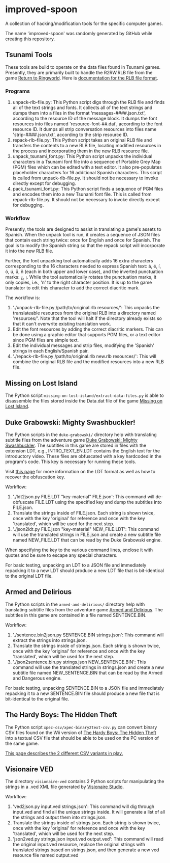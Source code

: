 # improved-spoon
A collection of hacking/modification tools for the specific computer games.

The name 'improved-spoon' was randomly generated by GitHub while creating this repository.

## Tsunami Tools
These tools are build to operate on the data files found in Tsunami games. Presently, they are primarily built to handle the R2RW.RLB file from the game [Return to Ringworld](http://www.mobygames.com/game/dos/return-to-ringworld). Here is [documentation for the RLB file format](http://wiki.xentax.com/index.php/Tsunami_RLB).

### Programs
1. unpack-rlb-file.py: This Python script digs through the RLB file and finds all of the text strings and fonts. It collects all of the text strings and dumps them into a files in the format 'messages-####.json.txt', according to the resource ID of the message block. It dumps the font resources into files named 'resource-font-##.dat', according to the font resource ID. It dumps all strip conversation resources into files name 'strip-####.json.txt', according to the strip resource ID.
2. repack-rlb-file.py: This Python script takes an original RLB file and transfers the contents to a new RLB file, locating modified resources in the process and incorporating them in the new RLB resource file.
3. unpack_tsunami_font.py: This Python script unpacks the individual characters in a Tsunami font file into a sequence of Portable Grey Map (PGM) files which can be edited with a text editor. It also pre-populates placeholder characters for 16 additional Spanish characters. This script is called from unpack-rlb-file.py. It should not be necessary to invoke directly except for debugging.
4. pack_tsunami_font.py: This Python script finds a sequence of PGM files and encodes them into a new Tsunami font file. This is called from repack-rlb-file.py. It should not be necessary to invoke directly except for debugging.

### Workflow
Presently, the tools are designed to assist in translating a game's assets to Spanish. When the unpack tool is run, it creates a sequence of JSON files that contain each string twice: once for English and once for Spanish. The goal is to modify the Spanish string so that the repack script will incorporate it into the new RLB file.

Further, the font unpacking tool automatically adds 16 extra characters corresponding to the 16 characters needed to express Spanish text: á, é, í, ó, ú, ü, ñ (each in both upper and lower case), and the inverted punctuation marks: ¿, ¡. While the tool automatically rotates the punctuation marks, it only copies, i.e., 'n' to the right character position. It is up to the game translator to edit this character to add the correct diacritic mark.

The workflow is:

1. './unpack-rlb-file.py /path/to/original.rlb resources/': This unpacks the translateable resources from the original RLB into a directory named 'resources/'. Note that the tool will halt if the directory already exists so that it can't overwrite existing translation work.
2. Edit the font resources by adding the correct diacritic markers. This can be done using a graphic editor that supports PGM files, or a text editor since PGM files are simple text.
3. Edit the individual messages and strip files, modifying the 'Spanish' strings in each English/Spanish pair.
4. './repack-rlb-file.py /path/to/original.rlb new.rlb resources/': This will combine the original RLB file and the modified resources into a new RLB file.

## Missing on Lost Island
The Python script `missing-on-lost-island/extract-data-files.py` is able to disassemble the files stored inside the Data.dat file of the game [Missing on Lost Island](http://www.mobygames.com/game/missing-on-lost-island).

## Duke Grabowski: Mighty Swashbuckler!
The Python scripts in the `duke-grabowski/` directory help with translating subtitle files from the adventure game [Duke Grabowski: Mighty Swashbuckler](https://www.kickstarter.com/projects/venture-moon/duke-grabowski-mighty-swashbuckler-point-and-click). The subtitles in this game are stored in files with the extension LDT, e.g., INTRO_TEXT_EN.LDT contains the English text for the introductory video. These files are obfuscated with a key hardcoded in the program's code. This key is necessary for running these tools.

Visit [this page](http://wiki.xentax.com/index.php/Duke_Grabowski_LDT) for more information on the LDT format as well as how to recover the obfuscation key.

Workflow:

1. './ldt2json.py FILE.LDT "key-material" FILE.json': This command will de-obfuscate FILE.LDT using the specified key and dump the subtitles into FILE.json.
2. Translate the strings inside of FILE.json. Each string is shown twice, once with the key 'original' for reference and once with the key 'translated', which will be used for the next step.
3. './json2ldt.py FILE.json "key-material" NEW_FILE.LDT': This command will use the translated strings in FILE.json and create a new subtitle file named NEW_FILE.LDT that can be read by the Duke Grabowski engine.

When specifying the key to the various command lines, enclose it with quotes and be sure to escape any special characters. 

For basic testing, unpacking an LDT to a JSON file and immediately repacking it to a new LDT should produce a new LDT file that is bit-identical to the original LDT file.

## Armed and Delirious
The Python scripts in the `armed-and-delirious/` directory help with translating subtitle files from the adventure game [Armed and Delirious](https://www.mobygames.com/game/armed-delirious). The subtitles in this game are contained in a file named SENTENCE.BIN.

Workflow:

1. './sentence.bin2json.py SENTENCE.BIN strings.json': This command will extract the strings into strings.json.
2. Translate the strings inside of strings.json. Each string is shown twice, once with the key 'original' for reference and once with the key 'translated', which will be used for the next step.
3. './json2sentence.bin.py strings.json NEW_SENTENCE.BIN': This command will use the translated strings in strings.json and create a new subtitle file named NEW_SENTENCE.BIN that can be read by the Armed and Dangerous engine.

For basic testing, unpacking SENTENCE.BIN to a JSON file and immediately repacking it to a new SENTENCE.BIN file should produce a new file that is bit-identical to the original file.

## The Hardy Boys: The Hidden Theft
The Python script `xpec-csv/xpec-binary2text-csv.py` can convert binary CSV files found on the Wii version of [The Hardy Boys: The Hidden Theft](http://www.mobygames.com/game/hardy-boys-the-hidden-theft) into a textual CSV file that should be able to be used on the PC version of the same game.

[This page describes the 2 different CSV variants in play.](http://wiki.xentax.com/index.php/CSV)

## Visionaire VED
The directory `visionaire-ved` contains 2 Python scripts for manipulating the strings in a .ved XML file generated by [Visionaire Studio](https://www.visionaire-studio.net/).

Workflow:

1. 'ved2json.py input.ved strings.json': This command will dig through input.ved and find all the unique strings inside. It will generate a list of all the strings and output them into strings.json.
2. Translate the strings inside of strings.json. Each string is shown twice, once with the key 'original' for reference and once with the key 'translated', which will be used for the next step.
3. 'json2ved.py strings.json input.ved output.ved': This command will read the original input.ved resource, replace the original strings with translated strings based on strings.json, and then generate a new ved resource file named output.ved

